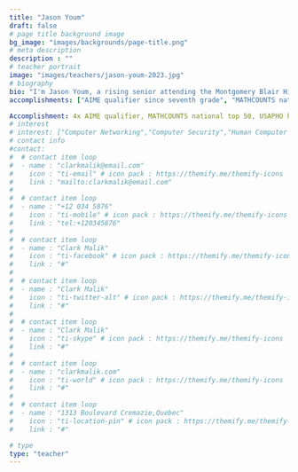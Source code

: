 ```yaml
---
title: "Jason Youm"
draft: false
# page title background image
bg_image: "images/backgrounds/page-title.png"
# meta description
description : ""
# teacher portrait
image: "images/teachers/jason-youm-2023.jpg"
# biography
bio: "I'm Jason Youm, a rising senior attending the Montgomery Blair High School math and science magnet program. Taught prealgebra in 2021, number theory in 2022, competition math in 2023, and 'Probability and Fun' seminar in 2024."
accomplishments: ["AIME qualifier since seventh grade", "MATHCOUNTS national top 50"]

Accomplishment: 4x AIME qualifier, MATHCOUNTS national top 50, USAPHO honorable mention semi-finalist."
# interest
# interest: ["Computer Networking","Computer Security","Human Computer Interfacing"]
# contact info
#contact:
#  # contact item loop
#  - name : "clarkmalik@email.com"
#    icon : "ti-email" # icon pack : https://themify.me/themify-icons
#    link : "mailto:clarkmalik@email.com"
#
#  # contact item loop
#  - name : "+12 034 5876"
#    icon : "ti-mobile" # icon pack : https://themify.me/themify-icons
#    link : "tel:+120345876"
#
#  # contact item loop
#  - name : "Clark Malik"
#    icon : "ti-facebook" # icon pack : https://themify.me/themify-icons
#    link : "#"
#
#  # contact item loop
#  - name : "Clark Malik"
#    icon : "ti-twitter-alt" # icon pack : https://themify.me/themify-icons
#    link : "#"
#
#  # contact item loop
#  - name : "Clark Malik"
#    icon : "ti-skype" # icon pack : https://themify.me/themify-icons
#    link : "#"
#
#  # contact item loop
#  - name : "clarkmalik.com"
#    icon : "ti-world" # icon pack : https://themify.me/themify-icons
#    link : "#"
#
#  # contact item loop
#  - name : "1313 Boulevard Cremazie,Quebec"
#    icon : "ti-location-pin" # icon pack : https://themify.me/themify-icons
#    link : "#"

# type
type: "teacher"
---
```




